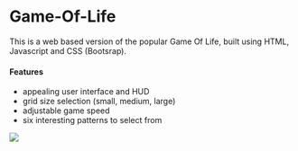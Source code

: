 # Game-Of-Life

This is a web based version of the popular Game Of Life, built using HTML, Javascript and CSS (Bootsrap).

#### Features
* appealing user interface and HUD
* grid size selection (small, medium, large)
* adjustable game speed
* six interesting patterns to select from

<img src="https://github.com/sebastianshah/Game-Of-Life/blob/master/GOL.png"> 
